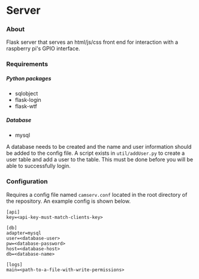 # Server

### About

Flask server that serves an html/js/css front end for interaction with a raspberry pi's GPIO interface.

### Requirements

##### Python packages
* sqlobject
* flask-login
* flask-wtf

##### Database
* mysql

A database needs to be created and the name and user information should be added to the config file.  A script exists in `util/addUser.py` to create a user table and add a user to the table.  This must be done before you will be able to successfully login.

### Configuration

Requires a config file named `camserv.conf` located in the root directory of the repository.  An example config is shown below.

```
[api]
key=<api-key-must-match-clients-key>

[db]
adapter=mysql
user=<database-user>
pw=<database-password>
host=<database-host>
db=<database-name>

[logs]
main=<path-to-a-file-with-write-permissions>
```